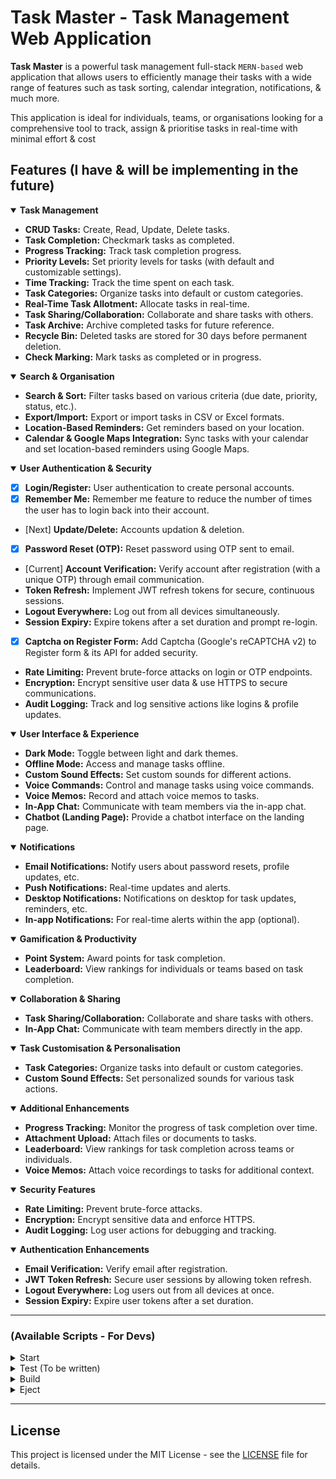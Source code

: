 # Task Master - Task Management Web Application

**Task Master** is a powerful task management full-stack `MERN-based` web application that allows users to efficiently manage their tasks with a wide range of features such as task sorting, calendar integration, notifications, & much more.

This application is ideal for individuals, teams, or organisations looking for a comprehensive tool to track, assign & prioritise tasks in real-time with minimal effort & cost

## Features (I have & will be implementing in the future)

<details open>
  <summary><strong>Task Management</strong></summary>
    
- **CRUD Tasks:** Create, Read, Update, Delete tasks.
- **Task Completion:** Checkmark tasks as completed.
- **Progress Tracking:** Track task completion progress.
- **Priority Levels:** Set priority levels for tasks (with default and customizable settings).
- **Time Tracking:** Track the time spent on each task.
- **Task Categories:** Organize tasks into default or custom categories.
- **Real-Time Task Allotment:** Allocate tasks in real-time.
- **Task Sharing/Collaboration:** Collaborate and share tasks with others.
- **Task Archive:** Archive completed tasks for future reference.
- **Recycle Bin:** Deleted tasks are stored for 30 days before permanent deletion.
- **Check Marking:** Mark tasks as completed or in progress.

</details>

<details open>
  <summary><strong>Search & Organisation</strong></summary>

- **Search & Sort:** Filter tasks based on various criteria (due date, priority, status, etc.).
- **Export/Import:** Export or import tasks in CSV or Excel formats.
- **Location-Based Reminders:** Get reminders based on your location.
- **Calendar & Google Maps Integration:** Sync tasks with your calendar and set location-based reminders using Google Maps.

</details>

<details open>
  <summary><strong>User Authentication & Security</strong></summary>

- [x] **Login/Register:** User authentication to create personal accounts.
- [x] **Remember Me:** Remember me feature to reduce the number of times the user has to login back into their account.
- [Next] **Update/Delete:** Accounts updation & deletion.
- [x] **Password Reset (OTP):** Reset password using OTP sent to email.
- [Current] **Account Verification:** Verify account after registration (with a unique OTP) through email communication.
- **Token Refresh:** Implement JWT refresh tokens for secure, continuous sessions.
- **Logout Everywhere:** Log out from all devices simultaneously.
- **Session Expiry:** Expire tokens after a set duration and prompt re-login.
- [x] **Captcha on Register Form:** Add Captcha (Google's reCAPTCHA v2) to Register form & its API for added security.
- **Rate Limiting:** Prevent brute-force attacks on login or OTP endpoints.
- **Encryption:** Encrypt sensitive user data & use HTTPS to secure communications.
- **Audit Logging:** Track and log sensitive actions like logins & profile updates.

</details>

<details open>
  <summary><strong>User Interface & Experience</strong></summary>

- **Dark Mode:** Toggle between light and dark themes.
- **Offline Mode:** Access and manage tasks offline.
- **Custom Sound Effects:** Set custom sounds for different actions.
- **Voice Commands:** Control and manage tasks using voice commands.
- **Voice Memos:** Record and attach voice memos to tasks.
- **In-App Chat:** Communicate with team members via the in-app chat.
- **Chatbot (Landing Page):** Provide a chatbot interface on the landing page.

</details>

<details open>
  <summary><strong>Notifications</strong></summary>

- **Email Notifications:** Notify users about password resets, profile updates, etc.
- **Push Notifications:** Real-time updates and alerts.
- **Desktop Notifications:** Notifications on desktop for task updates, reminders, etc.
- **In-app Notifications:** For real-time alerts within the app (optional).
</details>

<details open>
  <summary><strong>Gamification & Productivity</strong></summary>

- **Point System:** Award points for task completion.
- **Leaderboard:** View rankings for individuals or teams based on task completion.

</details>

<details open>
  <summary><strong>Collaboration & Sharing</strong></summary>

- **Task Sharing/Collaboration:** Collaborate and share tasks with others.
- **In-App Chat:** Communicate with team members directly in the app.

</details>

<details open>
  <summary><strong>Task Customisation & Personalisation</strong></summary>

- **Task Categories:** Organize tasks into default or custom categories.
- **Custom Sound Effects:** Set personalized sounds for various task actions.
</details>

<details open>
  <summary><strong>Additional Enhancements</strong></summary>

- **Progress Tracking:** Monitor the progress of task completion over time.
- **Attachment Upload:** Attach files or documents to tasks.
- **Leaderboard:** View rankings for task completion across teams or individuals.
- **Voice Memos:** Attach voice recordings to tasks for additional context.

</details>

<details open>
  <summary><strong>Security Features</strong></summary>

- **Rate Limiting:** Prevent brute-force attacks.
- **Encryption:** Encrypt sensitive data and enforce HTTPS.
- **Audit Logging:** Log user actions for debugging and tracking.

</details>

<details open>
  <summary><strong>Authentication Enhancements</strong></summary>

- **Email Verification:** Verify email after registration.
- **JWT Token Refresh:** Secure user sessions by allowing token refresh.
- **Logout Everywhere:** Log users out from all devices at once.
- **Session Expiry:** Expire user tokens after a set duration.

</details>

---

### (Available Scripts - For Devs)

<details>
  <summary>Start</summary>
    
    npm start

Runs the app in development mode.
Open [http://localhost:3000](http://localhost:3000) to view it in your browser.

> You may also see any lint errors in the console.

</details>
<details>
  <summary>Test (To be written)</summary>

    npm test

Launches the test runner in the interactive watch mode.
See the section about [running tests](https://facebook.github.io/create-react-app/docs/running-tests) for more information.

</details>
<details>
  <summary>Build</summary>

    npm run build

Builds the app for production to the `build` folder.

> Correctly bundles React in production mode & optimises the build for the best performance.
> The build is minified and the filenames include the hashes

</details>
<details>
  <summary>Eject</summary>

    npm run eject

**Note: this is a one-way operation. Once you `eject`, you can't go back!**
If you aren't satisfied with the build tool & configuration choices, you can `eject` at any time

> This will remove the single build dependency from your project

</details>

---

## License

This project is licensed under the MIT License - see the [LICENSE](LICENSE) file for details.
